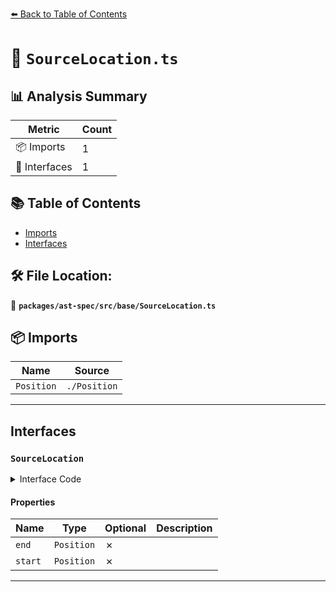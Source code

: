[⬅️ Back to Table of Contents](../../../../index.md)

# 📄 `SourceLocation.ts`

## 📊 Analysis Summary

| Metric | Count |
|--------|-------|
| 📦 Imports | 1 |
| 📐 Interfaces | 1 |

## 📚 Table of Contents

- [Imports](#imports)
- [Interfaces](#interfaces)

## 🛠️ File Location:
📂 **`packages/ast-spec/src/base/SourceLocation.ts`**

## 📦 Imports

| Name | Source |
|------|--------|
| `Position` | `./Position` |


---

## Interfaces

### `SourceLocation`

<details><summary>Interface Code</summary>

```ts
export interface SourceLocation {
  /**
   * The position of the first character after the parsed source region
   */
  end: Position;
  /**
   * The position of the first character of the parsed source region
   */
  start: Position;
}
```
</details>

#### Properties

| Name | Type | Optional | Description |
|------|------|----------|-------------|
| `end` | `Position` | ✗ |  |
| `start` | `Position` | ✗ |  |


---
